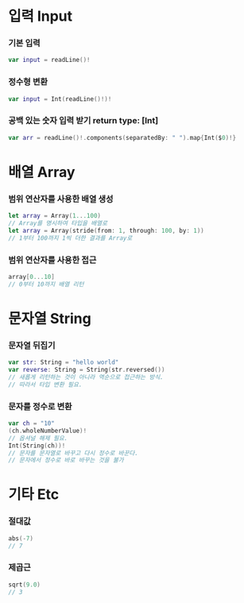 # 입력 Input

### 기본 입력
```swift
var input = readLine()!
```
### 정수형 변환
```swift
var input = Int(readLine()!)!
```
### 공백 있는 숫자 입력 받기 return type: [Int]
```swift
var arr = readLine()!.components(separatedBy: " ").map{Int($0)!} 
```

# 배열 Array
### 범위 연산자를 사용한 배열 생성
```swift
let array = Array(1...100)
// Array를 명시하여 타입을 배열로
let array = Array(stride(from: 1, through: 100, by: 1))
// 1부터 100까지 1씩 더한 결과를 Array로
```

### 범위 연산자를 사용한 접근
```swift
array[0...10]
// 0부터 10까지 배열 리턴

```
# 문자열 String

### 문자열 뒤집기
```swift
var str: String = "hello world"
var reverse: String = String(str.reversed())
// 새롭게 리턴하는 것이 아니라 역순으로 접근하는 방식.
// 따라서 타입 변환 필요.
```

### 문자를 정수로 변환
```swift
var ch = "10"
(ch.wholeNumberValue)!
// 옵셔널 해제 필요.
Int(String(ch))!
// 문자를 문자열로 바꾸고 다시 정수로 바꾼다.
// 문자에서 정수로 바로 바꾸는 것을 불가 
```

# 기타 Etc

### 절대값
```swift
abs(-7)
// 7 
```

### 제곱근
```swift
sqrt(9.0)
// 3
```





